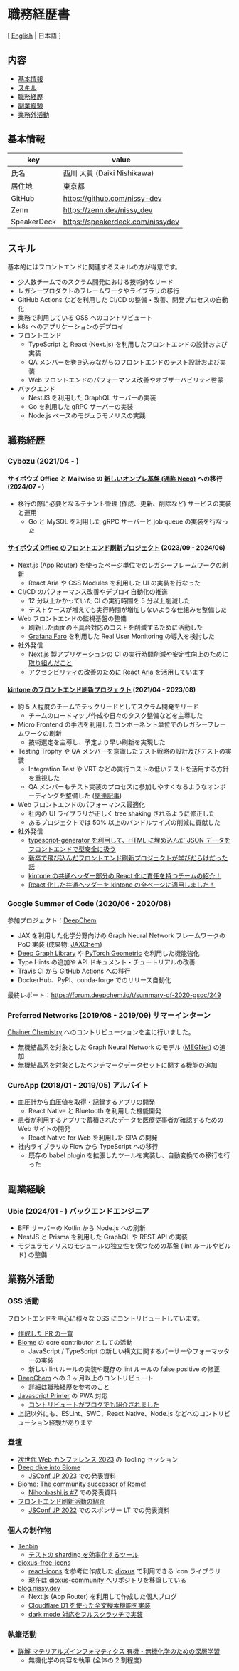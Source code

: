 # 職務経歴書

[ [English](/README.md) | 日本語 ]

## 内容

- [基本情報](#基本情報)
- [スキル](#スキル)
- [職務経歴](#職務経歴)
- [副業経験](#副業経験)
- [業務外活動](#業務外活動)

## 基本情報

| key         | value                            |
| ----------- | -------------------------------- |
| 氏名        | 西川 大貴 (Daiki Nishikawa)      |
| 居住地      | 東京都                           |
| GitHub      | https://github.com/nissy-dev     |
| Zenn        | https://zenn.dev/nissy_dev       |
| SpeakerDeck | https://speakerdeck.com/nissydev |

## スキル

基本的にはフロントエンドに関連するスキルの方が得意です。

- 少人数チームでのスクラム開発における技術的なリード
- レガシープロダクトのフレームワークやライブラリの移行
- GitHub Actions などを利用した CI/CD の整備・改善、開発プロセスの自動化
- 業務で利用している OSS へのコントリビュート
- k8s へのアプリケーションのデプロイ
- フロントエンド
  - TypeScript と React (Next.js) を利用したフロントエンドの設計および実装
  - QA メンバーを巻き込みながらのフロントエンドのテスト設計および実装
  - Web フロントエンドのパフォーマンス改善やオブザーバビリティ啓蒙
- バックエンド
  - NestJS を利用した GraphQL サーバーの実装
  - Go を利用した gRPC サーバーの実装
  - Node.js ベースのモジュラモノリスの実践

## 職務経歴

### Cybozu (2021/04 - )

#### サイボウズ Office と Mailwise の [新しいオンプレ基盤 (通称 Neco)](https://blog.cybozu.io/entry/ever-lasting-neco) への移行 (2024/07 - )

- 移行の際に必要となるテナント管理 (作成、更新、削除など) サービスの実装と運用
  - Go と MySQL を利用した gRPC サーバーと job queue の実装を行なった

#### [サイボウズ Office のフロントエンド刷新プロジェクト](https://blog.cybozu.io/entry/2023/09/25/080000) (2023/09 - 2024/06)

- Next.js (App Router) を使ったページ単位でのレガシーフレームワークの刷新
  - React Aria や CSS Modules を利用した UI の実装を行なった
- CI/CD のパフォーマンス改善やデプロイ自動化の推進
  - 12 分以上かかっていた CI の実行時間を 5 分以上削減した
  - テストケースが増えても実行時間が増加しないような仕組みを整備した
- Web フロントエンドの監視基盤の整備
  - 刷新した画面の不具合対応のコストを削減するために活動した
  - [Grafana Faro](https://grafana.com/oss/faro/) を利用した Real User Monitoring の導入を検討した
- 社外発信
  - [Next.js 製アプリケーションの CI の実行時間削減や安定性向上のために取り組んだこと](https://blog.cybozu.io/entry/2024/04/08/100000)
  - [アクセシビリティの改善のために React Aria を活用しています](https://blog.cybozu.io/entry/2024/05/22/090000)

#### [kintone のフロントエンド刷新プロジェクト](https://blog.cybozu.io/entry/2022/02/04/171154) (2021/04 - 2023/08)

- 約 5 人程度のチームでテックリードとしてスクラム開発をリード
  - チームのロードマップ作成や日々のタスク整備などを主導した
- Micro Frontend の手法を利用したコンポーネント単位でのレガシーフレームワークの刷新
  - 技術選定を主導し、予定より早い刷新を実現した
- Testing Trophy や QA メンバーを意識したテスト戦略の設計及びテストの実装
  - Integration Test や VRT などの実行コストの低いテストを活用する方針を重視した
  - QA メンバーもテスト実装のプロセスに参加しやすくなるようなオンボーディングを整備した ([関連記事](https://blog.cybozu.io/entry/2022/12/20/110000))
- Web フロントエンドのパフォーマンス最適化
  - 社内の UI ライブラリが正しく tree shaking されるように修正した
  - あるプロジェクトでは 50% 以上のバンドルサイズの削減に貢献した
- 社外発信
  - [typescript-generator を利用して、HTML に埋め込んだ JSON データをフロントエンドで型安全に扱う](https://blog.cybozu.io/entry/2022/03/30/174250)
  - [新卒で飛び込んだフロントエンド刷新プロジェクトが学びだらけだった話](https://blog.cybozu.io/entry/2022/08/31/110000)
  - [kintone の共通ヘッダー部分の React 化に責任を持つチームの紹介！](https://blog.cybozu.io/entry/2022/11/18/120000)
  - [React 化した共通ヘッダーを kintone の全ページに適用しました！](https://blog.cybozu.io/entry/2023/08/29/101907)

### Google Summer of Code (2020/06 - 2020/08)

参加プロジェクト：[DeepChem](https://github.com/deepchem/deepchem)

- JAX を利用した化学分野向けの Graph Neural Network フレームワークの PoC 実装 (成果物: [JAXChem](https://github.com/deepchem/jaxchem))
- [Deep Graph Library](https://www.dgl.ai/) や [PyTorch Geometric](https://pytorch-geometric.readthedocs.io/en/latest/) を利用した機能強化
- Type Hints の追加や API ドキュメント・チュートリアルの改善
- Travis CI から GitHub Actions への移行
- DockerHub、PyPI、conda-forge でのリリース自動化

最終レポート：https://forum.deepchem.io/t/summary-of-2020-gsoc/249

### Preferred Networks (2019/08 - 2019/09) サマーインターン

[Chainer Chemistry](https://github.com/chainer/chainer-chemistry) へのコントリビューションを主に行いました。

- 無機結晶系を対象とした Graph Neural Network のモデル ([MEGNet](https://github.com/materialsvirtuallab/megnet)) の追加
- 無機結晶系を対象としたベンチマークデータセットに関する機能の追加

### CureApp (2018/01 - 2019/05) アルバイト

- 血圧計から血圧値を取得・記録するアプリの開発
  - React Native と Bluetooth を利用した機能開発
- 患者が利用するアプリで蓄積されたデータを医療従事者が確認するための Web サイトの開発
  - React Native for Web を利用した SPA の開発
- 社内ライブラリの Flow から TypeScript への移行
  - 既存の babel plugin を拡張したツールを実装し、自動変換での移行を行った

## 副業経験

### Ubie (2024/01 - ) バックエンドエンジニア

- BFF サーバーの Kotlin から Node.js への刷新
- NestJS と Prisma を利用した GraphQL や REST API の実装
- モジュラモノリスのモジュールの独立性を保つための基盤 (lint ルールやビルド) の整備

## 業務外活動

### OSS 活動

フロントエンドを中心に様々な OSS にコントリビュートしています。

- [作成した PR の一覧](https://github.com/pulls?page=1&q=is%3Apr+author%3Anissy-dev+archived%3Afalse+-org%3Anissy-dev)
- [Biome](https://github.com/biomejs/biome) の core contributor としての活動
  - JavaScript / TypeScript の新しい構文に関するパーサーやフォーマッターの実装
  - 新しい lint ルールの実装や既存の lint ルールの false positive の修正
- [DeepChem](https://github.com/deepchem/deepchem) への 3 ヶ月以上のコントリビュート
  - 詳細は職務経歴を参考のこと
- [Javascript Primer](https://jsprimer.net/) の PWA 対応
  - [コントリビュートがブログでも紹介されました](https://efcl.info/2018/05/25/js-primer-offline/)
- 上記以外にも、ESLint、SWC、React Native、Node.js などへのコントリビューション経験があります

### 登壇

- [次世代 Web カンファレンス 2023](https://nextwebconf.connpass.com/event/300174/) の Tooling セッション
- [Deep dive into Biome](https://speakerdeck.com/nissydev/deep-dive-into-biome-in-jsconf-2023)
  - [JSConf JP 2023](https://jsconf.jp/2023/talk/daiki-nishikawa-1/) での発表資料
- [Biome: The community successor of Rome!](https://speakerdeck.com/nissydev/biome-the-community-successor-of-rome)
  - [Nihonbashi.js #7](https://nihonbashi-js.connpass.com/event/293774/) での発表資料
- [フロントエンド刷新活動の紹介](https://speakerdeck.com/cybozuinsideout/jsconf-sponsor-lt)
  - [JSConf JP 2022](https://jsconf.jp/2022/talk/cybozu-js-conf-jp-2022-sponsor-lt/) でのスポンサー LT での発表資料

### 個人の制作物

- [Tenbin](https://github.com/nissy-dev/tenbin)
  - [テストの sharding を効率化するツール](https://zenn.dev/cybozu_frontend/articles/create-tenbin)
- [dioxus-free-icons](https://github.com/nissy-dev/dioxus-free-icons)
  - [react-icons](https://github.com/react-icons/react-icons) を参考に作成した [dioxus](https://dioxuslabs.com/) で利用できる icon ライブラリ
  - [現在は dioxus-community へリポジトリを移譲している](https://github.com/dioxus-community/dioxus-free-icons/issues/27)
- [blog.nissy.dev](https://github.com/nissy-dev/blog)
  - Next.js (App Router) を利用して作成した個人ブログ
  - [Cloudflare D1 を使った全文検索機能を実装](https://zenn.dev/cybozu_frontend/articles/cloudflare-d1-fts)
  - [dark mode 対応をフルスクラッチで実装](https://github.com/nissy-dev/blog/blob/main/packages/frontend/src/theme/theme.tsx)

### 執筆活動

- [詳解 マテリアルズインフォマティクス 有機・無機化学のための深層学習](https://www.kindaikagaku.co.jp/book_list/detail/9784764960237/)
  - 無機化学の内容を執筆 (全体の 2 割程度)
